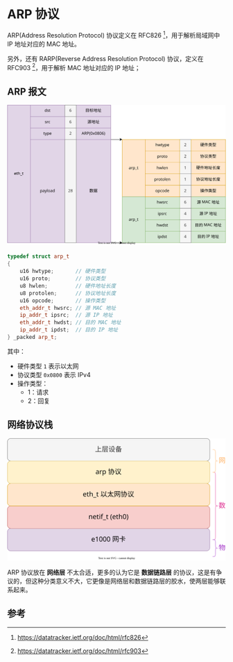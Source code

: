 # ARP 协议

ARP(Address Resolution Protocol) 协议定义在 RFC826 [^RFC826]，用于解析局域网中 IP 地址对应的 MAC 地址。

另外，还有 RARP(Reverse Address Resolution Protocol) 协议，定义在 RFC903 [^RFC903]，用于解析 MAC 地址对应的 IP 地址；

## ARP 报文

![ARP 报文](./images/arp.drawio.svg)

```c++
typedef struct arp_t
{
    u16 hwtype;       // 硬件类型
    u16 proto;        // 协议类型
    u8 hwlen;         // 硬件地址长度
    u8 protolen;      // 协议地址长度
    u16 opcode;       // 操作类型
    eth_addr_t hwsrc; // 源 MAC 地址
    ip_addr_t ipsrc;  // 源 IP 地址
    eth_addr_t hwdst; // 目的 MAC 地址
    ip_addr_t ipdst;  // 目的 IP 地址
} _packed arp_t;
```

其中：

- 硬件类型 `1` 表示以太网
- 协议类型 `0x0800` 表示 IPv4
- 操作类型：
    - 1：请求
    - 2：回复

## 网络协议栈

![](./image/../images/net_arp.drawio.svg)

ARP 协议放在 **网络层** 不太合适，更多的认为它是 **数据链路层** 的协议，这是有争议的，但这种分类意义不大，它更像是网络层和数据链路层的胶水，使两层能够联系起来。

## 参考

[^RFC826]: <https://datatracker.ietf.org/doc/html/rfc826>
[^RFC903]: <https://datatracker.ietf.org/doc/html/rfc903>

